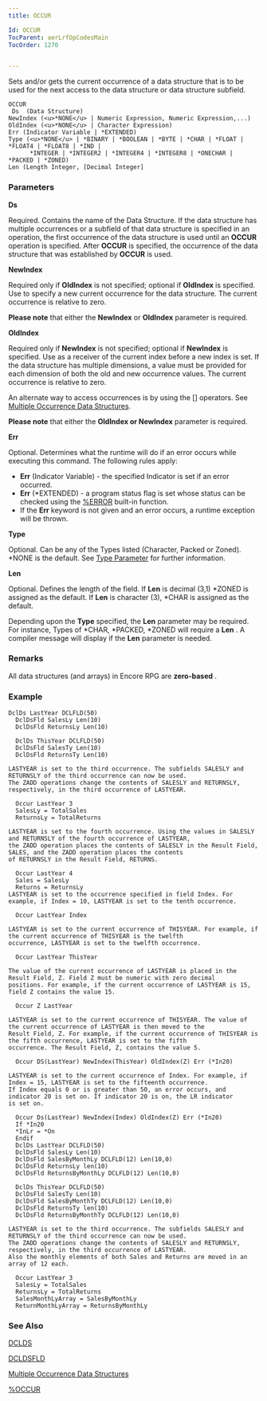 ```yaml
---
title: OCCUR

Id: OCCUR
TocParent: aerLrfOpCodesMain
TocOrder: 1270


---
```


Sets and/or gets the current occurrence of a data structure that is to be used for the next access to the data structure or data structure subfield. 

```
OCCUR 
 Ds  (Data Structure)
NewIndex (<u>*NONE</u> | Numeric Expression, Numeric Expression,...)
OldIndex (<u>*NONE</u> | Character Expression)
Err (Indicator Variable | *EXTENDED)
Type (<u>*NONE</u> | *BINARY | *BOOLEAN | *BYTE | *CHAR | *FLOAT | *FLOAT4 | *FLOAT8 | *IND | 
      *INTEGER | *INTEGER2 | *INTEGER4 | *INTEGER8 | *ONECHAR | *PACKED | *ZONED)
Len (Length Integer, [Decimal Integer]      
```

### Parameters

**Ds** 

Required. Contains the name of the Data Structure. If the data structure has multiple occurrences or a subfield of that data structure is specified in an operation, the first occurrence of the data structure is used until an **OCCUR** operation is specified. After **OCCUR** is specified, the occurrence of the data structure that was established by **OCCUR** is used.


**NewIndex** 

Required only if **OldIndex** is not specified; optional if **OldIndex** is specified. Use to specify a new current occurrence for the data structure. The current occurrence is relative to zero. 

**Please note** that either the **NewIndex** or **OldIndex** parameter is required.


**OldIndex** 

Required only if **NewIndex** is not specified; optional if **NewIndex** is specified. Use as a receiver of the current index before a new index is set. If the data structure has multiple dimensions, a value must be provided for each dimension of both the old and new occurrence values. The current occurrence is relative to zero. 

An alternate way to access occurrences is by using the [] operators. See [Multiple Occurrence Data Structures](Mult_Occur_DS.html).


**Please note** that either the **OldIndex or NewIndex** parameter is required.


**Err** 

Optional. Determines what the runtime will do if an error occurs while executing this command. The following rules apply: 

- **Err** (Indicator Variable) - the specified Indicator is set if an error occurred.
- **Err** (*EXTENDED) - a program status flag is set whose status can be checked using the [%ERROR](ERROR_Function.html) built-in function.
- If the **Err** keyword is not given and an error occurs, a runtime exception will be thrown.


**Type** 

Optional. Can be any of the Types listed (Character, Packed or Zoned). *NONE is the default. See [Type Parameter](Type_Parameter.html) for further information.


**Len** 

Optional. Defines the length of the field. If **Len** is decimal (3,1) *ZONED is assigned as the default. If **Len** is character (3), *CHAR is assigned as the default. 

Depending upon the **Type** specified, the **Len** parameter may be required. For instance, Types of *CHAR, *PACKED, *ZONED will require a **Len** . A compiler message will display if the **Len** parameter is needed.


### Remarks
All data structures (and arrays) in Encore RPG are **zero-based** . 

### Example

```
DclDs LastYear DCLFLD(50)
  DclDsFld SalesLy Len(10)
  DclDsFld ReturnsLy Len(10)

  DclDs ThisYear DCLFLD(50)
  DclDsFld SalesTy Len(10)
  DclDsFld ReturnsTy Len(10) 

LASTYEAR is set to the third occurrence. The subfields SALESLY and RETURNSLY of the third occurrence can now be used. 
The ZADD operations change the contents of SALESLY and RETURNSLY, respectively, in the third occurrence of LASTYEAR. 

  Occur LastYear 3
  SalesLy = TotalSales
  ReturnsLy = TotalReturns 

LASTYEAR is set to the fourth occurrence. Using the values in SALESLY and RETURNSLY of the fourth occurrence of LASTYEAR,
the ZADD operation places the contents of SALESLY in the Result Field, SALES, and the ZADD operation places the contents
of RETURNSLY in the Result Field, RETURNS. 

  Occur LastYear 4
  Sales = SalesLy
  Returns = ReturnsLy 
LASTYEAR is set to the occurrence specified in field Index. For example, if Index = 10, LASTYEAR is set to the tenth occurrence. 

  Occur LastYear Index 

LASTYEAR is set to the current occurrence of THISYEAR. For example, if the current occurrence of THISYEAR is the twelfth 
occurrence, LASTYEAR is set to the twelfth occurrence. 

  Occur LastYear ThisYear 

The value of the current occurrence of LASTYEAR is placed in the Result Field, Z. Field Z must be numeric with zero decimal
positions. For example, if the current occurrence of LASTYEAR is 15, field Z contains the value 15. 

  Occur Z LastYear 

LASTYEAR is set to the current occurrence of THISYEAR. The value of the current occurrence of LASTYEAR is then moved to the
Result Field, Z. For example, if the current occurrence of THISYEAR is the fifth occurrence, LASTYEAR is set to the fifth 
occurrence. The Result Field, Z, contains the value 5. 

  Occur DS(LastYear) NewIndex(ThisYear) OldIndex(Z) Err (*In20) 

LASTYEAR is set to the current occurrence of Index. For example, if Index = 15, LASTYEAR is set to the fifteenth occurrence.
If Index equals 0 or is greater than 50, an error occurs, and indicator 20 is set on. If indicator 20 is on, the LR indicator 
is set on. 

  Occur Ds(LastYear) NewIndex(Index) OldIndex(Z) Err (*In20)
  If *In20
  *InLr = *On
  Endif 
  DclDs LastYear DCLFLD(50)
  DclDsFld SalesLy Len(10)
  DclDsFld SalesByMonthLy DCLFLD(12) Len(10,0)
  DclDsFld ReturnsLy len(10)
  DclDsFld ReturnsByMonthLy DCLFLD(12) Len(10,0)

  DclDs ThisYear DCLFLD(50)
  DclDsFld SalesTy Len(10)
  DclDsFld SalesByMonthTy DCLFLD(12) Len(10,0)
  DclDsFld ReturnsTy len(10)
  DclDsFld ReturnsByMonthTy DCLFLD(12) Len(10,0) 

LASTYEAR is set to the third occurrence. The subfields SALESLY and RETURNSLY of the third occurrence can now be used.
The ZADD operations change the contents of SALESLY and RETURNSLY, respectively, in the third occurrence of LASTYEAR.
Also the monthly elements of both Sales and Returns are moved in an array of 12 each. 

  Occur LastYear 3
  SalesLy = TotalSales
  ReturnsLy = TotalReturns
  SalesMonthLyArray = SalesByMonthLy
  ReturnMonthLyArray = ReturnsByMonthLy 
```

### See Also
[DCLDS](DCLDS.html)

[DCLDSFLD](DCLDSFLD.html)

[Multiple Occurrence Data Structures](Mult_Occur_DS.html)

[%OCCUR](OCCUR_Function.html) 
